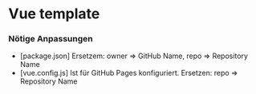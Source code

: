 # Vue template

### Nötige Anpassungen
- [package.json] Ersetzem: owner => GitHub Name, repo => Repository Name
- [vue.config.js] Ist für GitHub Pages konfiguriert. Ersetzen: repo => Repository Name